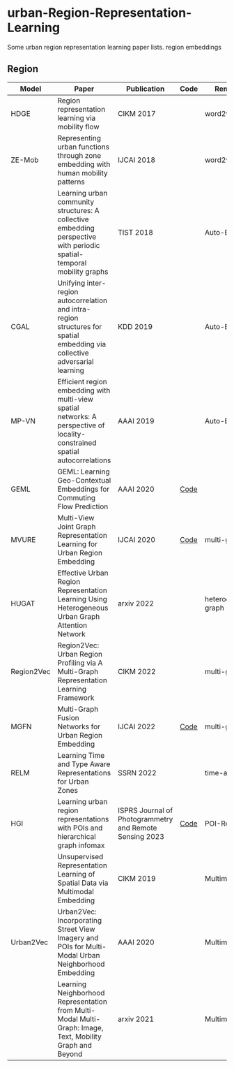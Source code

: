 # urban-Region-Representation-Learning
Some urban region representation learning paper lists. region embeddings


## Region

| Model      | Paper                                                        | Publication                                             | Code                                                 | Remarks             |
| ---------- | ------------------------------------------------------------ | ------------------------------------------------------- | ---------------------------------------------------- | ------------------- |
| HDGE       | Region representation learning via mobility flow             | CIKM 2017                                               |                                                      | word2vec            |
| ZE-Mob     | Representing urban functions through zone embedding with human mobility patterns | IJCAI 2018                                              |                                                      | word2vec            |
|            | Learning urban community structures: A collective embedding perspective with periodic spatial-temporal mobility graphs | TIST 2018                                               |                                                      | Auto-Encoder        |
| CGAL       | Unifying inter-region autocorrelation and intra-region structures for spatial embedding via collective adversarial learning | KDD 2019                                                |                                                      | Auto-Encoder        |
| MP-VN      | Efficient region embedding with multi-view spatial networks: A perspective of locality-constrained spatial autocorrelations | AAAI 2019                                               |                                                      | Auto-Encoder        |
| GEML       | GEML: Learning Geo-Contextual Embeddings for Commuting Flow Prediction | AAAI 2020                                               | [Code](https://github.com/jackmiemie/GMEL)                   |                     |
| MVURE      | Multi-View Joint Graph Representation Learning for Urban Region Embedding | IJCAI 2020                                              | [Code](https://github.com/mingyangzhang/mv-region-embedding) | multi-graph         |
| HUGAT      | Effective Urban Region Representation Learning Using Heterogeneous Urban Graph Attention Network | arxiv 2022                                              |                                                      | heterogeneous graph |
| Region2Vec | Region2Vec: Urban Region Profiling via A Multi-Graph Representation Learning Framework | CIKM 2022                                               |                                                      | multi-graph         |
| MGFN       | Multi-Graph Fusion Networks for Urban Region Embedding       | IJCAI 2022                                              | [Code](https://github.com/wushangbin/MGFN)                   | multi-graph         |
| RELM       | Learning Time and Type Aware Representations for Urban Zones | SSRN 2022                                               |                                                      | time-aware          |
| HGI        | Learning urban region representations with POIs and hierarchical graph infomax | ISPRS Journal of Photogrammetry and Remote Sensing 2023 | [Code](https://github.com/RightBank/HGI)                     | POI-Region          |
|            | Unsupervised Representation Learning of Spatial Data via Multimodal Embedding | CIKM 2019                                               |                                                      | Multimodal          |
| Urban2Vec  | Urban2Vec: Incorporating Street View Imagery and POIs for Multi-Modal Urban Neighborhood Embedding | AAAI 2020                                               |                                                      | Multimodal          |
|            | Learning Neighborhood Representation from Multi-Modal Multi-Graph: Image, Text, Mobility Graph and Beyond | arxiv 2021                                              |                                                      | Multimodal          |
